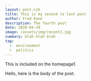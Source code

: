 ```yaml
---
layout: post.njk
title: This is my second to last post
author: Fred Kane
description: The fourth post
date: 2020-04-29
image: /assets/img/recent1.jpg
summary: blah blah blah
tag:
  -  environment
  -  politics
---
```

<!-- Excerpt Start -->
This is included on the homepage1.
<!-- Excerpt End -->
Hello, here is the body of the post.
